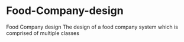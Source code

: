 # Food-Company-design
Food Company design
The design of a food company system which is comprised of multiple classes
